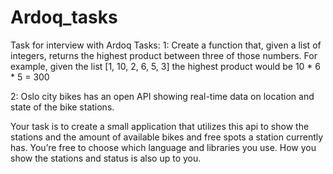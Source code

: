 # Ardoq_tasks
Task for interview with Ardoq
Tasks:
1: Create a function that, given a list of integers, returns the highest product between three of those numbers.
For example, given the list [1, 10, 2, 6, 5, 3] the highest product would be 10 * 6 * 5 = 300

2: Oslo city bikes has an open API showing real-time data on location and state of the bike stations.

Your task is to create a small application that utilizes this api to show the stations and the amount of available bikes and free spots a station currently has. 
You’re free to choose which language and libraries you use. How you show the stations and status is also up to you.
